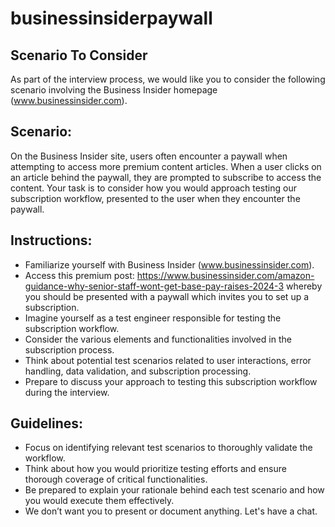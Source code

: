 # businessinsiderpaywall

## Scenario To Consider 

As part of the interview process, we would like you to consider the following scenario involving the Business Insider homepage (www.businessinsider.com).

## Scenario:

On the Business Insider site, users often encounter a paywall when attempting to access more premium content articles. When a user clicks on an article behind the paywall, they are prompted to subscribe to access the content. Your task is to consider how you would approach testing our subscription workflow, presented to the user when they encounter the paywall.

## Instructions:

- Familiarize yourself with Business Insider (www.businessinsider.com).
- Access this premium post: https://www.businessinsider.com/amazon-guidance-why-senior-staff-wont-get-base-pay-raises-2024-3 whereby you should be presented with a paywall which invites you to set up a subscription.  
- Imagine yourself as a test engineer responsible for testing the subscription workflow.
- Consider the various elements and functionalities involved in the subscription process.  
- Think about potential test scenarios related to user interactions, error handling, data validation, and subscription processing.
- Prepare to discuss your approach to testing this subscription workflow during the interview.

## Guidelines:

- Focus on identifying relevant test scenarios to thoroughly validate the workflow.  
- Think about how you would prioritize testing efforts and ensure thorough coverage of critical functionalities.
- Be prepared to explain your rationale behind each test scenario and how you would execute them effectively.
- We don’t want you to present or document anything.  Let's have a chat.  

